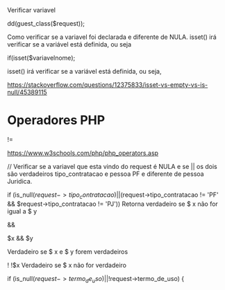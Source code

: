 Verificar variavel

dd(guest_class($request));
 
 Como verificar se a variavel foi declarada e diferente de NULA.
 isset() irá verificar se a variável está definida, ou seja
 
 if(isset($variavelnome);
 
 isset() irá verificar se a variável está definida, ou seja,

https://stackoverflow.com/questions/12375833/isset-vs-empty-vs-is-null/45389115

# Operadores PHP

!=

https://www.w3schools.com/php/php_operators.asp

// Verificar se a variavel que esta vindo do request é NULA e se || os dois são verdadeiros tipo_contratacao e pessoa PF e diferente de pessoa Juridica.
 
 if (is_null($request->tipo_contratacao) || ($request->tipo_contratacao != 'PF' && $request->tipo_contratacao != 'PJ')) 
Retorna verdadeiro se $ x não for igual a $ y

&&

$x && $y

Verdadeiro se $ x e $ y forem verdadeiros

!
	!$x
Verdadeiro se $ x não for verdadeiro

if (is_null($request->termo_de_uso) || !$request->termo_de_uso) {

 
 
 
 
 
